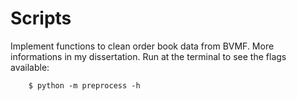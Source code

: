 # Scripts

Implement functions to clean order book data from BVMF. More informations in my dissertation. Run at the terminal to see the flags available:

```shell
    $ python -m preprocess -h
```
